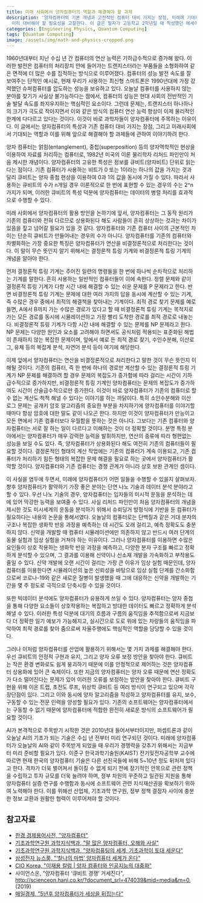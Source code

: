 ```yaml
---
title: 미래 사회에서 양자컴퓨터의 역할과 해결해야 할 과제
description: '양자컴퓨터의 기본 개념과 고전적인 컴퓨터 대비 가지는 장점, 미래에 기대되는 역할에 대해 알아보고, 한국에서 양자컴퓨터 시대에
  미리 대비해야 할 필요성을 고찰한다. 이 글은 필자가 고등학교 2학년일 때 작성했던 에세이이다. '
categories: [Engineering Physics, Quantum Computing]
tags: [Quantum Computing]
image: /assets/img/math-and-physics-cropped.png
---
```

1960년대부터 지난 수십 년 간 컴퓨터의 연산 능력은 기하급수적으로 증가해 왔다. 이러한 발전은 컴퓨터의 처리장치 안에 들어가는 트랜지스터라는 부품들을 소형화하여 같은 면적에 더 많은 수를 집적하는 방식으로 이루어졌다. 컴퓨터의 성능 발전 속도를 잘 보여주는 단적인 예시로, 현재 우리가 사용하는 최신형 스마트폰은 1990년대에 가장 강력했던 슈퍼컴퓨터를 압도하는 성능을 보유하고 있다. 오늘날 컴퓨터를 사용하지 않는 분야를 찾기가 사실상 불가능하다는 점에서, 컴퓨터의 성능은 현대 사회의 전반적인 기술 발달 속도를 좌지우지하는 핵심적인 요소이다. 그런데 문제는, 트랜지스터 하나하나의 크기가 극도로 작아지면서 이와 같은 방식의 컴퓨터 연산 능력 향상이 이제 물리적인 한계에 다다르고 있다는 것이다. 이것이 바로 과학자들이 양자컴퓨터에 주목하는 이유이다. 이 글에서는 양자컴퓨터의 특성과 기존 컴퓨터 대비 가지는 장점, 그리고 미래사회에서 기대되는 역할과 이를 위해 앞으로 해결해야 할 과제들에 관하여 이야기하려 한다.

양자 컴퓨터는 얽힘(entanglement), 중첩(superposition) 등의 양자역학적인 현상을 이용하여 자료를 처리하는 컴퓨터로, 1982년 미국의 이론 물리학자 리처드 파인만이 처음 제시한 개념이다. 
양자컴퓨터의 고유한 특성은 정보를 큐비트(양자비트) 단위로 읽는다는 점이다. 기존 컴퓨터가 사용하는 비트가 0 또는 1이라는 하나의 값을 가지는 것과 달리 큐비트는 양자 중첩 현상을 이용하여 0과 1의 값을 동시에 가질 수 있다. 따라서 사용하는 큐비트의 수가 n개일 경우 이론적으로 한 번에 표현할 수 있는 경우의 수는 2^n가지가 되며, 이러한 큐비트의 특성 덕분에 양자컴퓨터는 데이터의 병렬 처리를 효과적으로 수행할 수 있다. 

미래 사회에서 양자컴퓨터의 활용 방안을 논하기에 앞서, 양자컴퓨터는 그 동작 원리가 기존의 컴퓨터와 전혀 다르므로 상용화된다 해도 사람들이 흔히 상상하는 것과는 차이가 있음을 짚고 넘어갈 필요가 있을 것 같다. 양자컴퓨터와 기존 컴퓨터 사이의 근본적인 차이는 단순히 큐비트가 만들어내는 경우의 수가 아니다. 양자컴퓨터를 기존의 컴퓨터와 차별화하는 가장 중요한 특징은 양자컴퓨터가 연산을 비결정론적으로 처리한다는 것이다. 이 말이 무슨 뜻인지 알기 위해서는 결정론적 튜링 기계와 비결정론적 튜링 기계의 개념을 알아야 한다. 

먼저 결정론적 튜링 기계는 주어진 일련의 명령들을 한 번에 하나씩 순차적으로 처리하는 기계를 말한다. 흔히 사용하는 일반적인 컴퓨터들이 이에 속한다. 정렬 문제와 같이 결정론적 튜링 기계가 다항 시간 내에 해결할 수 있는 쉬운 문제를 P 문제라고 한다. 
반면 비결정론적 튜링 기계는 문제에 대한 여러 가지의 답을 동시에 계산할 수 있는 기계, 즉 수많은 경우 중에서 최적의 해결책을 찾아내는 기계이다. 최적 경로 찾기 문제를 예로 들면, A에서 B까지 가는 수많은 경로가 있다고 할 때 비결정론적 튜링 기계는 목적지로 가는 모든 경로를 동시에 시뮬레이션하고 가장 빨리 도착한 경로를 최적 경로로 내놓는다. 비결정론적 튜링 기계가 다항 시간 내에 해결할 수 있는 문제를 NP 문제라고 한다. 
NP 문제는 다양한 원인과 요소를 고려해야 하면서도 공식처럼 적용되는 표준화된 해법이 존재하지 않는 복잡한 문제이며, 앞에서 예로 든 최적 경로 찾기, 수인수분해, 이산로그, 유체 등의 복잡계 분석, 자연어 분석 등이 여기에 해당한다.

이제 앞에서 양자컴퓨터는 연산을 비결정론적으로 처리한다고 말한 것이 무슨 뜻인지 이해될 것이다. 기존의 컴퓨터, 즉 한 번에 하나의 경로만 계산할 수 있는 결정론적 튜링 기계가 NP 문제를 해결하려 할 경우 문제의 복잡도가 증가함에 따라 걸리는 시간이 기하급수적으로 증가하지만, 비결정론적 튜링 기계인 양자컴퓨터는 문제의 복잡도가 증가하여도 시간이 산술급수적으로만 증가한다. 이것이 바로 양자컴퓨터가 기존의 컴퓨터로 할 수 없는 계산도 척척 해낼 수 있다는 이야기를 하는 까닭이다. 특히 소인수분해와 이산 로그 문제는 공개키 암호 알고리즘의 중요한 부분을 차지하기에 양자컴퓨터를 이야기할 때마다 항상 암호에 대한 말도 같이 나오곤 한다.
하지만 이것이 양자컴퓨터가 만능이고 모든 면에서 기존 컴퓨터보다 우월함을 뜻하는 것은 아니다. 그보다는 기존 컴퓨터와 양자컴퓨터는 서로 잘 하는 일이 다르다고 이해하는 것이 더 정확할 것이다. 분명 특정 분야에서는 양자컴퓨터가 매우 강력한 능력을 발휘하지만, 연산의 종류에 따라 형편없는 성능을 보일 수도 있다. 즉, 양자컴퓨터가 상용화된다 해도 여전히 기존의 컴퓨터들이 필요할 것이다. 
결정론적인 형태의 계산 작업에는 기존의 컴퓨터가 계속 이용되고, 기존 컴퓨터가 처리하기 힘든 형태의 복잡한 문제 해결을 필요로 하는 곳에서 양자컴퓨터가 활약할 것이다. 양자컴퓨터와 기존 컴퓨터는 경쟁 관계가 아니라 상호 보완 관계인 셈이다.

이 사실을 염두에 두면서, 미래에 양자컴퓨터가 어떤 일들을 수행할 수 있을지 살펴보자. 향후 양자컴퓨터가 활약하기 가장 좋은 분야는 단연 나노 기술과 데이터 분석 분야라고 할 수 있다. 우선 나노 기술의 경우, 양자컴퓨터는 입자들의 미시적 운동을 분석하는 데에 있어 막강한 능력을 보여줄 수 있다. 사실 리처드 파인만이 처음 양자컴퓨터의 개념을 제시한 것도 미시세계의 운동을 분석하기 위해서 슈뢰딩거 방정식에 기반을 둔 컴퓨터가 필요하다는 내용의 논문을 통해서였다. 
오늘날의 컴퓨터로는 단백질과 같은 거대 분자의 구조나 복잡한 생화학 반응 과정을 예측하는 데 시간도 오래 걸리고, 예측 정확도도 충분하지 않다. 신약을 개발할 때 컴퓨터 시뮬레이션에만 의존하지 않고 반드시 여러 단계의 동물 실험과 임상 실험을 거쳐야 하는 이유이다. 그러나 양자컴퓨터를 이용하면 수많은 요인들이 상호 작용하는 생화학 반응 과정을 예측하고, 다양한 분자 구조를 빠르고 정확하게 분석할 수 있으며, 그 결과를 이용해 신약이나 신소재 개발을 가속화하고 부작용도 줄일 수 있다. 신약 개발에 오랜 시간이 걸리는 가장 큰 이유가 임상 실험 때문인데, 양자컴퓨터를 이용한다면 시뮬레이션의 높은 신뢰성을 바탕으로 임상 실험 단계를 간소화함으로써 코로나-19와 같은 새로운 질병이 발생했을 때 그에 대응하는 신약을 개발하는 기간을 몇 주 정도로 극적으로 단축시킬 수 있을 것이다.

또한 빅데이터 분석에도 양자컴퓨터가 유용하게 쓰일 수 있다. 양자컴퓨터는 양자 중첩을 통해 다양한 요소들이 상호작용하는 복잡하고 방대한 데이터도 빠르고 정확하게 분석해낼 수 있다. 이러한 특성 덕분에 대기의 흐름과 구름의 움직임을 추적함으로써 지금보다 더 정확한 일기 예보가 가능해지고, 실시간으로 도로 위에 있는 차량들의 움직임을 파악하여 최적 경로를 찾아 줌으로써 자율주행에도 핵심적인 역할을 담당할 수 있을 것이다. 

그러나 이처럼 양자컴퓨터를 산업에 활용하기 위해서는 몇 가지 과제를 해결해야 한다. 우선 큐비트의 안정적 구현과 유지, 그리고 양자 오류 보정 방안을 찾아야 한다. 큐비트는 작은 환경 변화로도 쉽게 붕괴하기 때문에 이를 안정적으로 제어하는 것은 양자컴퓨터 상용화에 있어 큰 숙제이다. 또한 지금의 양자컴퓨터는 양자 오류 때문에 연산 정확도가 다소 떨어진다는 문제가 있어 이러한 오류를 보정하는 방안을 찾아야 한다. 큐비트 구현을 위해 이온 트랩, 초전도 루프, 위상학 큐비트 등 여러 방식이 연구되고 있으며 각각 장단점이 있다.
그리고 이와 동시에 양자 알고리즘을 작성하고 양자컴퓨터를 유지, 보수, 구동할 수 있는 전문 인력을 양성할 필요가 있다. 기존의 소프트웨어는 양자컴퓨터에서는 구동할 수 없기 때문에 양자컴퓨터에 적합한 완전히 새로운 방식의 소프트웨어가 필요할 것이다.

AI가 본격적으로 주목받기 시작한 것은 2010년대 들어서부터이지만, 퍼셉트론과 같이 오늘날 AI의 기초가 되는 기술은 수십 년 전부터 미리 연구되던 것이다. 미래에 양자컴퓨터가 오늘날의 AI와 같이 주목받게 되었을 때 우리가 경쟁력을 갖추기 위해서는 지금부터 미리 준비할 필요가 있다.
이준구 한국과학기술원(KAIST) 전기및전자공학부 교수에 따르면 현재 한국의 양자컴퓨터 기술은 다른 선진국들에 비해 5~10년 정도 뒤처져 있다고 한다. 격차가 더욱 벌어져서 돌이킬 수 없게 되기 전에 장기적인 안목으로 관련 정책을 수립하고 투자 규모를 더욱 늘려야 하며, 정부 차원의 꾸준하고 일관된 지원을 통해 양자컴퓨터 실증 연구를 수행함과 동시에 소프트웨어 관련 지식재산권을 확보하기 위하여 노력해야 한다. 이를 위해선 산업체, 기초과학 연구원, 정부 정책 결정자 사이에 충분한 정보 교환과 원활한 협력이 이루어져야 할 것이다.

## 참고자료
- [한경 경제용어사전, "양자컴퓨터"](https://dic.hankyung.com/economy/view/?seq=11787)
- [기초과학연구원 과학지식백과, "말 많은 양자컴퓨터, 오해와 사실"](https://www.ibs.re.kr/cop/bbs/BBSMSTR_000000000901/selectBoardArticle.do?nttId=14100)
- [기초과학연구원 과학지식백과, "양자컴퓨팅의 세계, 기초과학이 토대 세운다"](https://www.ibs.re.kr/cop/bbs/BBSMSTR_000000000901/selectBoardArticle.do?nttId=14274)
- [삼성전자 뉴스룸, "‘찰나의 마법’ 양자컴퓨터 세계가 온다"](https://news.samsung.com/kr/찰나의-마법-양자컴퓨터-세계가-온다)
- [CIO Korea, "이재용 칼럼 \| 양자 컴퓨터와 인공지능의 대중화"](https://www.ciokorea.com/news/38257)
- 사이언스온, "양자컴퓨터 ‘큐비트 경쟁’ 거세진다", http://scienceon.hani.co.kr/?document_srl=474039&mid=media&m=0, (2019)
- [매일경제, "5년후 양자컴퓨터가 세상을 뒤집는다"](https://www.mk.co.kr/news/business/view/2018/08/515351/)

